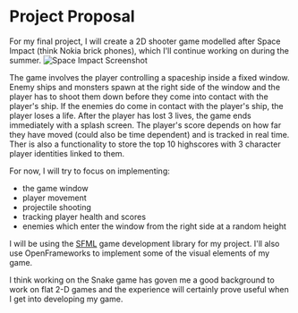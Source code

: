 # Project Proposal
For my final project, I will create a 2D shooter game modelled after Space Impact (think Nokia brick phones), which I'll continue working on during the summer. 
![Space Impact Screenshot](https://i1.imgiz.com/rshots/8833/efsanevi-nokia-3310-oyunu-space-impact_8833969-72540_640x360.jpg) 

The game involves the player controlling a spaceship inside a fixed window. Enemy ships and monsters spawn at the right side of the window and the player has to shoot them down before they come into contact with the player's ship. If the enemies do come in contact with the player's ship, the player loses a life. After the player has lost 3 lives, the game ends immediately with a splash screen. The player's score depends on how far they have moved (could also be time dependent) and is tracked in real time. Ther is also a functionality to store the top 10 highscores with 3 character player identities linked to them.

For now, I will try to focus on implementing: 
* the game window
* player movement
* projectile shooting
* tracking player health and scores
* enemies which enter the window from the right side at a random height  

I will be using the [SFML](https://www.sfml-dev.org/) game development library for my project. I'll also use OpenFrameworks to implement some of the visual elements of my game.

I think working on the Snake game has goven me a good background to work on flat 2-D games and the experience will certainly prove useful when I get into developing my game.
